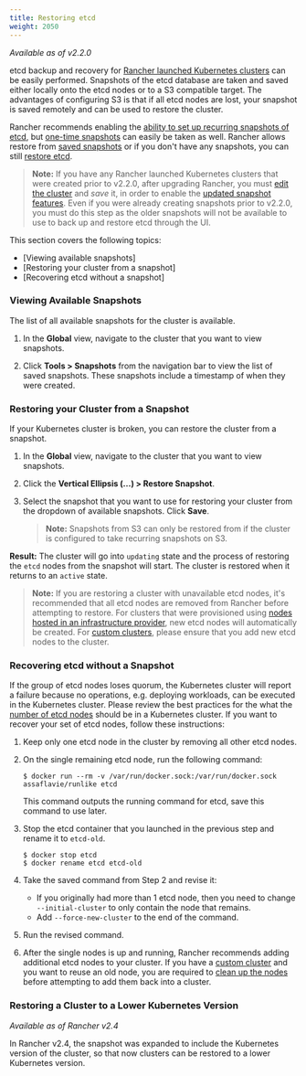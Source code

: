 ```yaml
---
title: Restoring etcd
weight: 2050
---
```


_Available as of v2.2.0_

etcd backup and recovery for [Rancher launched Kubernetes clusters]({{<baseurl>}}/rancher/v2.x/en/cluster-provisioning/rke-clusters/) can be easily performed. Snapshots of the etcd database are taken and saved either locally onto the etcd nodes or to a S3 compatible target. The advantages of configuring S3 is that if all etcd nodes are lost, your snapshot is saved remotely and can be used to restore the cluster.

Rancher recommends enabling the [ability to set up recurring snapshots of etcd]({{<baseurl>}}/rancher/v2.x/en/cluster-admin/backing-up-etcd/#configuring-recurring-snapshots-for-the-cluster), but [one-time snapshots]({{<baseurl>}}/rancher/v2.x/en/cluster-admin/backing-up-etcd/#one-time-snapshots) can easily be taken as well. Rancher allows restore from [saved snapshots](#restoring-your-cluster-from-a-snapshot) or if you don't have any snapshots, you can still [restore etcd](#recovering-etcd-without-a-snapshot).

>**Note:** If you have any Rancher launched Kubernetes clusters that were created prior to v2.2.0, after upgrading Rancher, you must [edit the cluster]({{<baseurl>}}/rancher/v2.x/en/cluster-admin/editing-clusters/) and _save_ it, in order to enable the [updated snapshot features]({{<baseurl>}}/rancher/v2.x/en/cluster-admin/backing-up-etcd/). Even if you were already creating snapshots prior to v2.2.0, you must do this step as the older snapshots will not be available to use to back up and restore etcd through the UI.

This section covers the following topics:

- [Viewing available snapshots]
- [Restoring your cluster from a snapshot]
- [Recovering etcd without a snapshot]

### Viewing Available Snapshots

The list of all available snapshots for the cluster is available.

1. In the **Global** view, navigate to the cluster that you want to view snapshots.

2. Click **Tools > Snapshots** from the navigation bar to view the list of saved snapshots. These snapshots include a timestamp of when they were created.

### Restoring your Cluster from a Snapshot

If your Kubernetes cluster is broken, you can restore the cluster from a snapshot.

1. In the **Global** view, navigate to the cluster that you want to view snapshots.

2. Click the **Vertical Ellipsis (...) > Restore Snapshot**.

3. Select the snapshot that you want to use for restoring your cluster from the dropdown of available snapshots. Click **Save**.

    > **Note:** Snapshots from S3 can only be restored from if the cluster is configured to take recurring snapshots on S3.

**Result:** The cluster will go into `updating` state and the process of restoring the `etcd` nodes from the snapshot will start. The cluster is restored when it returns to an `active` state.

> **Note:** If you are restoring a cluster with unavailable etcd nodes, it's recommended that all etcd nodes are removed from Rancher before attempting to restore. For clusters that were provisioned using [nodes hosted in an infrastructure provider]({{<baseurl>}}/rancher/v2.x/en/cluster-provisioning/rke-clusters/node-pools/), new etcd nodes will automatically be created. For [custom clusters]({{<baseurl>}}/rancher/v2.x/en/cluster-provisioning/rke-clusters/custom-nodes/), please ensure that you add new etcd nodes to the cluster.   

### Recovering etcd without a Snapshot

If the group of etcd nodes loses quorum, the Kubernetes cluster will report a failure because no operations, e.g. deploying workloads, can be executed in the Kubernetes cluster. Please review the best practices for the what the [number of etcd nodes]({{<baseurl>}}/rancher/v2.x/en/cluster-provisioning/production/#count-of-etcd-nodes) should be in a Kubernetes cluster. If you want to recover your set of etcd nodes, follow these instructions:

1. Keep only one etcd node in the cluster by removing all other etcd nodes.

2. On the single remaining etcd node, run the following command:

    ```
    $ docker run --rm -v /var/run/docker.sock:/var/run/docker.sock assaflavie/runlike etcd
    ```

    This command outputs the running command for etcd, save this command to use later.

3. Stop the etcd container that you launched in the previous step and rename it to `etcd-old`.

    ```
    $ docker stop etcd
    $ docker rename etcd etcd-old
    ```

4. Take the saved command from Step 2 and revise it:

    - If you originally had more than 1 etcd node, then you need to change `--initial-cluster` to only contain the node that remains.
    - Add `--force-new-cluster` to the end of the command.

5. Run the revised command.

6. After the single nodes is up and running, Rancher recommends adding additional etcd nodes to your cluster. If you have a [custom cluster]({{<baseurl>}}/rancher/v2.x/en/cluster-provisioning/custom-clusters/) and you want to reuse an old node, you are required to [clean up the nodes]({{<baseurl>}}/rancher/v2.x/en/faq/cleaning-cluster-nodes/) before attempting to add them back into a cluster.  

### Restoring a Cluster to a Lower Kubernetes Version

_Available as of Rancher v2.4_

In Rancher v2.4, the snapshot was expanded to include the Kubernetes version of the cluster, so that now clusters can be restored to a lower Kubernetes version.